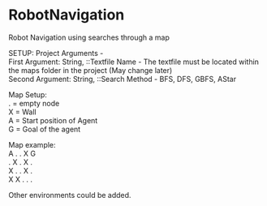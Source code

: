 # RobotNavigation
Robot Navigation using searches through a map


SETUP:
Project Arguments -    
First Argument: String, ::Textfile Name - The textfile must be located within the maps folder in the project (May change later)    
Second Argument: String, ::Search Method - BFS, DFS, GBFS, AStar


Map Setup:   
. = empty node   
X = Wall   
A = Start position of Agent   
G = Goal of the agent

Map example:   
A . . X G   
. X . X .   
X . . X .   
X X . . .

Other environments could be added.
